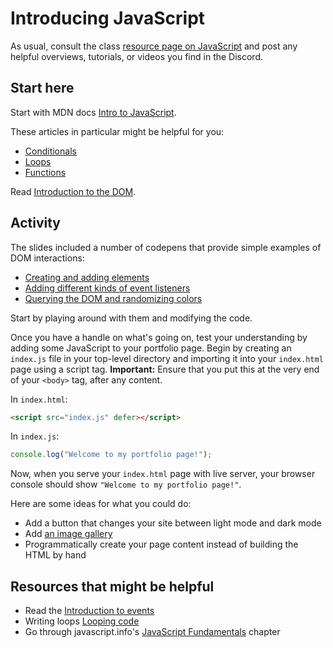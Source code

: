 # Introducing JavaScript

As usual, consult the class
[resource page on JavaScript](/resources/javascript.md) and post any helpful
overviews, tutorials, or videos you find in the Discord.

## Start here

Start with MDN docs
[Intro to JavaScript](https://developer.mozilla.org/en-US/docs/Learn/JavaScript).

These articles in particular might be helpful for you:

- [Conditionals](https://developer.mozilla.org/en-US/docs/Learn/JavaScript/Building_blocks/conditionals)
- [Loops](https://developer.mozilla.org/en-US/docs/Learn/JavaScript/Building_blocks/Looping_code)
- [Functions](https://developer.mozilla.org/en-US/docs/Learn/JavaScript/Building_blocks/Functions)

Read
[Introduction to the DOM](https://developer.mozilla.org/en-US/docs/Web/API/Document_Object_Model/Introduction).

## Activity

The slides included a number of codepens that provide simple examples of DOM
interactions:

- [Creating and adding elements](https://codepen.io/branchwelder/pen/oNMZbrG)
- [Adding different kinds of event listeners](https://codepen.io/branchwelder/pen/abjJNmw)
- [Querying the DOM and randomizing colors](https://codepen.io/branchwelder/pen/vYayyOP)

Start by playing around with them and modifying the code.

Once you have a handle on what's going on, test your understanding by adding
some JavaScript to your portfolio page. Begin by creating an `index.js` file in
your top-level directory and importing it into your `index.html` page using a
script tag. **Important:** Ensure that you put this at the very end of your
`<body>` tag, after any content.

In `index.html`:

```html
<script src="index.js" defer></script>
```

In `index.js`:

```js
console.log("Welcome to my portfolio page!");
```

Now, when you serve your `index.html` page with live server, your browser
console should show `"Welcome to my portfolio page!"`.

Here are some ideas for what you could do:

- Add a button that changes your site between light mode and dark mode
- Add
  [an image gallery ](https://developer.mozilla.org/en-US/docs/Learn/JavaScript/Building_blocks/Image_gallery)
- Programmatically create your page content instead of building the HTML by hand

## Resources that might be helpful

- Read the
  [Introduction to events](https://developer.mozilla.org/en-US/docs/Learn/JavaScript/Building_blocks/Events)
- Writing loops
  [Looping code](https://developer.mozilla.org/en-US/docs/Learn/JavaScript/Building_blocks/Looping_code)
- Go through javascript.info's
  [JavaScript Fundamentals](https://javascript.info/first-steps) chapter
